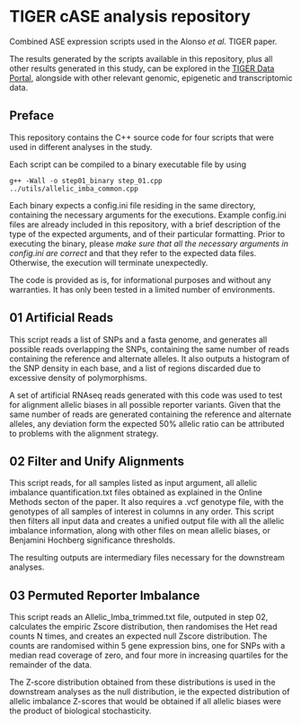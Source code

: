 # TIGER cASE analysis repository
Combined ASE expression scripts used in the Alonso _et al._ TIGER paper.

The results generated by the scripts available in this repository, plus 
all other results generated in this study, can be explored in the
[TIGER Data Portal](http://tiger.bsc.es), alongside with other
relevant genomic, epigenetic and transcriptomic data.

## Preface
This repository contains the C++ source code for four scripts that
were used in different analyses in the study.

Each script can be compiled to a binary executable file by using

```g++ -Wall -o step01_binary step_01.cpp ../utils/allelic_imba_common.cpp```

Each binary expects a config.ini file residing in the same directory,
containing the necessary arguments for the executions. Example config.ini
files are already included in this repository, with a brief description of 
the type of the expected arguments, and of their particular formatting.
Prior to executing the binary, please _make sure that all the necessary 
arguments in config.ini are correct_ and that they refer to the expected 
data files. Otherwise, the execution will terminate unexpectedly.

The code is provided as is, for informational purposes and without any 
warranties. It has only been tested in a limited number of environments.

## 01 Artificial Reads
This script reads a list of SNPs and a fasta genome, and generates
all possible reads overlapping the SNPs, containing the same number of 
reads containing the reference and alternate alleles. It also outputs
a histogram of the SNP density in each base, and a list of regions
discarded due to excessive density of polymorphisms.

A set of artificial RNAseq reads generated with this code was used to 
test for alignment allelic biases in all possible reporter variants. Given 
that the same number of reads are generated containing the reference and 
alternate alleles, any deviation form the expected 50% allelic ratio can be
attributed to problems with the alignment strategy.

## 02 Filter and Unify Alignments
This script reads, for all samples listed as input argument, all allelic 
imbalance quantification.txt files obtained as explained in the Online Methods
secton of the paper. It also requires a .vcf genotype file, with the genotypes 
of all samples of interest in columns in any order. This script then
filters all input data and creates a unified output file with all the 
allelic imbalance information, along with other files on mean allelic biases,
or Benjamini Hochberg significance thresholds.

The resulting outputs are intermediary files necessary for the downstream 
analyses.

## 03 Permuted Reporter Imbalance
This script reads an Allelic_Imba_trimmed.txt file, outputed in step 02,
calculates the empiric Zscore distribution, then randomises
the Het read counts N times, and creates an expected null Zscore 
distribution. The counts are randomised within 5 gene expression bins, 
one for SNPs with a median read coverage of zero, and four more in increasing 
quartiles for the remainder of the data.

The Z-score distribution obtained from these distributions is used 
in the downstream analyses as the null distribution, ie the expected
distribution of allelic imbalance Z-scores that would be obtained if 
all allelic biases were the product of biological stochasticity.




